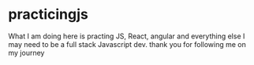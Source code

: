 # practicingjs
What I am doing here is practing JS, React, angular and everything else I may need to be a full stack Javascript dev. thank you for following me on my journey 

